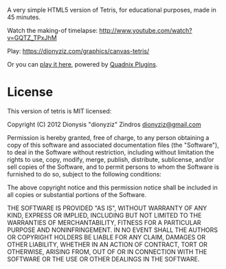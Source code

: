 A very simple HTML5 version of Tetris, for educational purposes, made in 45 minutes.

Watch the making-of timelapse:
http://www.youtube.com/watch?v=GQTZ_TPxJhM

Play:
https://dionyziz.com/graphics/canvas-tetris/

Or you can [play it here](https://plugins.quadnix.com/launch?author=quadnix&id=canvas-tetris),
powered by [Quadnix Plugins](https://plugins.quadnix.com).

License
=======
This version of tetris is MIT licensed:

Copyright (C) 2012 Dionysis "dionyziz" Zindros <dionyziz@gmail.com>

Permission is hereby granted, free of charge, to any person obtaining a copy of this software and associated documentation files (the "Software"), to deal in the Software without restriction, including without limitation the rights to use, copy, modify, merge, publish, distribute, sublicense, and/or sell copies of the Software, and to permit persons to whom the Software is furnished to do so, subject to the following conditions:

The above copyright notice and this permission notice shall be included in all copies or substantial portions of the Software.

THE SOFTWARE IS PROVIDED "AS IS", WITHOUT WARRANTY OF ANY KIND, EXPRESS OR IMPLIED, INCLUDING BUT NOT LIMITED TO THE WARRANTIES OF MERCHANTABILITY, FITNESS FOR A PARTICULAR PURPOSE AND NONINFRINGEMENT. IN NO EVENT SHALL THE AUTHORS OR COPYRIGHT HOLDERS BE LIABLE FOR ANY CLAIM, DAMAGES OR OTHER LIABILITY, WHETHER IN AN ACTION OF CONTRACT, TORT OR OTHERWISE, ARISING FROM, OUT OF OR IN CONNECTION WITH THE SOFTWARE OR THE USE OR OTHER DEALINGS IN THE SOFTWARE.
